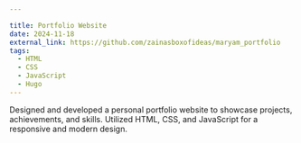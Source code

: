 ```yaml
---

title: Portfolio Website
date: 2024-11-18
external_link: https://github.com/zainasboxofideas/maryam_portfolio
tags:
  - HTML
  - CSS
  - JavaScript
  - Hugo
---
```


Designed and developed a personal portfolio website to showcase projects, achievements, and skills. Utilized HTML, CSS, and JavaScript for a responsive and modern design.


<!--more-->
